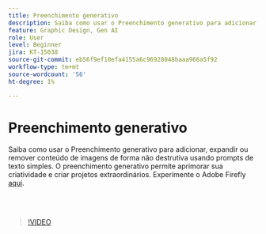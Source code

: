 ```yaml
---
title: Preenchimento generativo
description: Saiba como usar o Preenchimento generativo para adicionar, expandir ou remover conteúdo de suas imagens
feature: Graphic Design, Gen AI
role: User
level: Beginner
jira: KT-15038
source-git-commit: eb56f9ef10efa4155a6c96928048baaa966a5f92
workflow-type: tm+mt
source-wordcount: '56'
ht-degree: 1%

---
```


# Preenchimento generativo

Saiba como usar o Preenchimento generativo para adicionar, expandir ou remover conteúdo de imagens de forma não destrutiva usando prompts de texto simples. O preenchimento generativo permite aprimorar sua criatividade e criar projetos extraordinários. Experimente o Adobe Firefly [aqui](https://firefly.adobe.com/).

<br> 

>[!VIDEO](https://video.tv.adobe.com/v/3427609?quality=12&learn=on&hidetitle=true)

